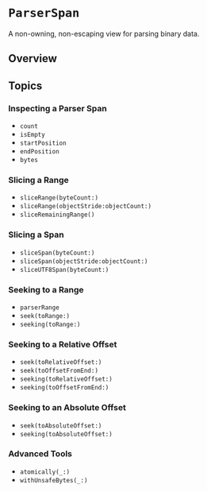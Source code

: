 # ``ParserSpan``

A non-owning, non-escaping view for parsing binary data.

## Overview



## Topics

### Inspecting a Parser Span

- ``count``
- ``isEmpty``
- ``startPosition``
- ``endPosition``
- ``bytes``

### Slicing a Range

- ``sliceRange(byteCount:)``
- ``sliceRange(objectStride:objectCount:)``
- ``sliceRemainingRange()``

### Slicing a Span

- ``sliceSpan(byteCount:)``
- ``sliceSpan(objectStride:objectCount:)``
- ``sliceUTF8Span(byteCount:)``

### Seeking to a Range

- ``parserRange``
- ``seek(toRange:)``
- ``seeking(toRange:)``

### Seeking to a Relative Offset

- ``seek(toRelativeOffset:)``
- ``seek(toOffsetFromEnd:)``
- ``seeking(toRelativeOffset:)``
- ``seeking(toOffsetFromEnd:)``

### Seeking to an Absolute Offset

- ``seek(toAbsoluteOffset:)``
- ``seeking(toAbsoluteOffset:)``

### Advanced Tools

- ``atomically(_:)``
- ``withUnsafeBytes(_:)``
